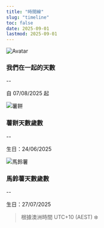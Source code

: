 ```yaml
---
title: "時間線"
slug: "timeline"
toc: false
date: 2025-09-01
lastmod: 2025-09-01
---
```


<!-- 與英文版共享結構，字典仍會判斷語言為 zh 開頭顯示中文 -->
<div class="days-page">
  <div class="days-cards">
    <div class="d-card couple">
      <img src="/images/timeline/gf-avatar.jpg" alt="Avatar" class="avatar">
      <div class="d-content">
        <h3 data-i18n="coupleTitle">我們在一起的天數</h3>
        <p class="d-num" id="togetherDays">--</p>
        <p class="d-start" data-i18n="since">自 07/08/2025 起</p>
      </div>
    </div>
    <div class="d-card pet">
      <img src="/images/timeline/hashbrown.jpg" alt="薯餅" class="pet-img">
      <div class="d-content">
        <h3 data-i18n="hashTitle">薯餅天數歲數</h3>
        <p class="d-num" id="hashDays">--</p>
        <p class="d-start" data-i18n="hashSince">生日：24/06/2025</p>
      </div>
    </div>
    <div class="d-card pet">
      <img src="/images/timeline/potato.jpg" alt="馬鈴薯" class="pet-img">
      <div class="d-content">
        <h3 data-i18n="potatoTitle">馬鈴薯天數歲數</h3>
        <p class="d-num" id="potatoDays">--</p>
        <p class="d-start" data-i18n="potatoSince">生日：27/07/2025</p>
      </div>
    </div>
  </div>
  <blockquote class="tz-note" data-i18n="tzNote">根據澳洲時間 UTC+10 (AEST) ❄️</blockquote>
</div>

<!-- 直接複用英文檔內 style / script（Hugo 會各自獨立渲染） -->
<style>
/* ...可與英文版保持一致，若共用可複製；這裡省略重複樣式... */
</style>

<script>
/* 為避免重複維護，可直接複製英文版 script；為簡潔此處省略，請從英文版黏貼 */
/* ...existing code (same script as 英文版) ... */
</script>
